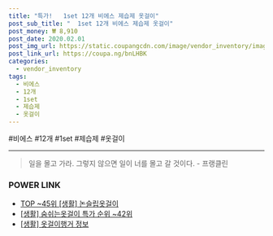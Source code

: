 ```yaml
--- 
title: "특가!   1set 12개 비에스 제습제 옷걸이" 
post_sub_title: "  1set 12개 비에스 제습제 옷걸이" 
post_money: ₩ 8,910 
post_date: 2020.02.01 
post_img_url: https://static.coupangcdn.com/image/vendor_inventory/images/2019/02/25/16/9/13384747-dfc3-4362-b650-eafed63f3c9e.jpg 
post_link_url: https://coupa.ng/bnLHBK 
categories: 
  - vendor_inventory 
tags: 
  - 비에스 
  - 12개 
  - 1set 
  - 제습제 
  - 옷걸이 
--- 
```

  #비에스 #12개 #1set #제습제 #옷걸이 
<hr> 

> 일을 몰고 가라. 그렇지 않으면 일이 너를 몰고 갈 것이다. - 프랭클린 


### POWER LINK

* <a href="https://blog.naver.com/fasyy4321/221777369919" target="_blank"> TOP ~45위 [생활] 논슬립옷걸이</a>
* <a href="https://blog.naver.com/sakai111/221789515692" target="_blank"> [생활] 숨쉬는옷걸이 특가 순위 ~42위</a>
* <a href="https://blog.naver.com/fasyy4321/221763753949" target="_blank"> [생활] 옷걸이행거 정보 </a>
